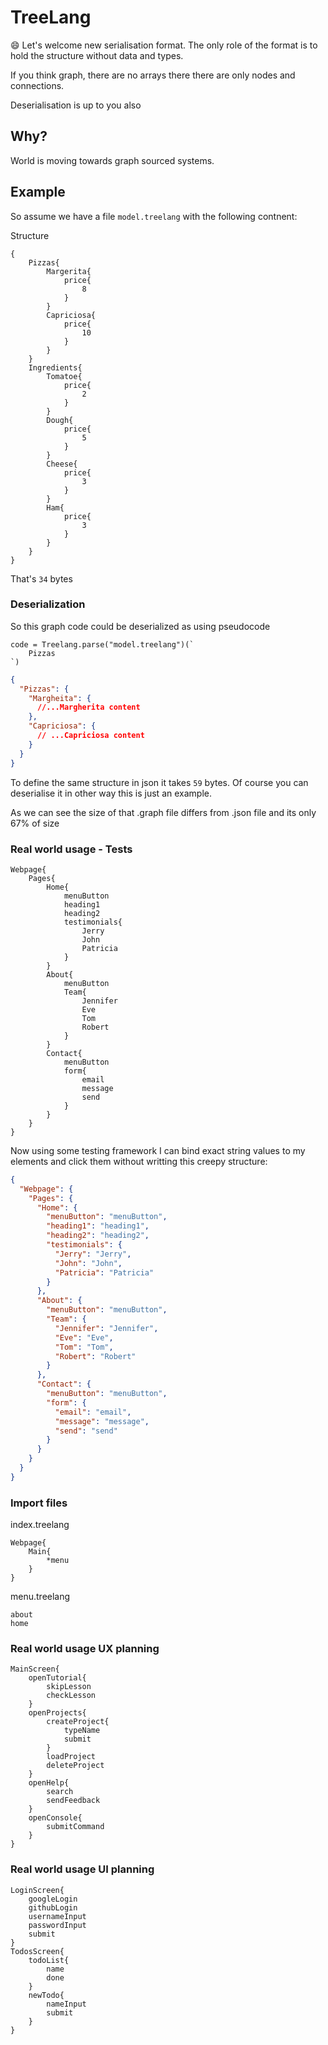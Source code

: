 # TreeLang

:smile: Let's welcome new serialisation format. The only role of the format is to hold the structure without data and types.

If you think graph, there are no arrays there there are only nodes and connections.

Deserialisation is up to you also

## Why?

World is moving towards graph sourced systems.

## Example

So assume we have a file `model.treelang` with the following contnent:

Structure

```
{
    Pizzas{
        Margerita{
            price{
                8
            }
        }
        Capriciosa{
            price{
                10
            }
        }
    }
    Ingredients{
        Tomatoe{
            price{
                2
            }
        }
        Dough{
            price{
                5
            }
        }
        Cheese{
            price{
                3
            }
        }
        Ham{
            price{
                3
            }
        }
    }
}
```

That's `34` bytes

### Deserialization

So this graph code could be deserialized as using pseudocode

```
code = Treelang.parse("model.treelang")(`
    Pizzas
`)
```

```json
{
  "Pizzas": {
    "Margheita": {
      //...Margherita content
    },
    "Capriciosa": {
      // ...Capriciosa content
    }
  }
}
```

To define the same structure in json it takes `59` bytes. Of course you can deserialise it in other way this is just an example.

As we can see the size of that .graph file differs from .json file and its only 67% of size

### Real world usage - Tests

```
Webpage{
    Pages{
        Home{
            menuButton
            heading1
            heading2
            testimonials{
                Jerry
                John
                Patricia
            }
        }
        About{
            menuButton
            Team{
                Jennifer
                Eve
                Tom
                Robert
            }
        }
        Contact{
            menuButton
            form{
                email
                message
                send
            }
        }
    }
}
```

Now using some testing framework I can bind exact string values to my elements and click them without writting this creepy structure:

```json
{
  "Webpage": {
    "Pages": {
      "Home": {
        "menuButton": "menuButton",
        "heading1": "heading1",
        "heading2": "heading2",
        "testimonials": {
          "Jerry": "Jerry",
          "John": "John",
          "Patricia": "Patricia"
        }
      },
      "About": {
        "menuButton": "menuButton",
        "Team": {
          "Jennifer": "Jennifer",
          "Eve": "Eve",
          "Tom": "Tom",
          "Robert": "Robert"
        }
      },
      "Contact": {
        "menuButton": "menuButton",
        "form": {
          "email": "email",
          "message": "message",
          "send": "send"
        }
      }
    }
  }
}
```

### Import files

index.treelang

```
Webpage{
    Main{
        *menu
    }
}
```

menu.treelang

```
about
home
```

### Real world usage UX planning

```
MainScreen{
    openTutorial{
        skipLesson
        checkLesson
    }
    openProjects{
        createProject{
            typeName
            submit
        }
        loadProject
        deleteProject
    }
    openHelp{
        search
        sendFeedback
    }
    openConsole{
        submitCommand
    }
}
```

### Real world usage UI planning

```
LoginScreen{
    googleLogin
    githubLogin
    usernameInput
    passwordInput
    submit
}
TodosScreen{
    todoList{
        name
        done
    }
    newTodo{
        nameInput
        submit
    }
}
```
